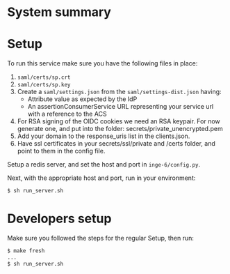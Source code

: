 # System summary


# Setup

To run this service make sure you have the following files in place:
1. `saml/certs/sp.crt`
2. `saml/certs/sp.key`
3. Create a `saml/settings.json` from the `saml/settings-dist.json` having:
    - Attribute value as expected by the IdP
    - An assertionConsumerService URL representing your service url with a reference to the ACS
4. For RSA signing of the OIDC cookies we need an RSA keypair. For now generate one, and put into
the folder: secrets/private_unencrypted.pem
5. Add your domain to the response_uris list in the clients.json.
6. Have ssl certificates in your secrets/ssl/private and /certs folder, and point to them in the config file.

Setup a redis server, and set the host and port in `inge-6/config.py`.

Next, with the appropriate host and port, run in your environment:
```bash
$ sh run_server.sh
```


# Developers setup
Make sure you followed the steps for the regular Setup, then run:
```bash
$ make fresh
...
$ sh run_server.sh
```
